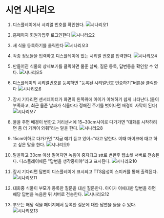 # 시연 시나리오
1. 디스플레이에서 시리얼 번호를 확인한다.
![시나리오1](Docs_images/시나리오_1.PNG)


2. 홈페이지 회원가입후 로그인한다
![시나리오2](Docs_images/시나리오_2.PNG)

3. 새 식물 등록하기를 클릭한다
![시나리오3](Docs_images/시나리오_3.PNG)

4. 각종 정보들을 입력하고 디스플레이에 있는 시리얼 번호를 입력한다.
![시나리오4](Docs_images/시나리오_4.PNG)

5. 만들어진 식물의 상세보기를 클릭하면 물준 날짜, 질문 등록, 답변등을 확인할 수 있다.
![시나리오5](Docs_images/시나리오_5.PNG)

6. 디스플레이의 시리얼번호를 등록하면  "등록된 시리얼번호 인증하기"버튼을 클릭한다
![시나리오6](Docs_images/시나리오_6.PNG)

7. 잠시 기다리면 센서데이터가 화면의 왼쪽위에 아이가 이해하기 쉽게 나타난다.(물이 부족하고, 최근 물준 날짜가 식물마다 정해진 주기를 벗어나면 배경이 사막이 된다)
![시나리오7](Docs_images/시나리오_7.PNG)

8. 물을 주면 배경이 변한고 거리센서에 15~30cm사이로 다가가면 "대화를 시작하려면 좀 더 가까이 와줘"라는 말을 한다.
![시나리오8](Docs_images/시나리오_8.PNG)

9. 15cm이하로 다가가면 "지금 얘기 듣고 있어~"라고 말한다. 이때 마이크에 대고 하고 싶은 말을 한다.
![시나리오9](Docs_images/시나리오_9.PNG)

10. 말을하고 30cm 이상 멀어지면 녹음이 중지되고 stt로 변환후 웹소켓 서버로 전송된다. 디스플레이에든 "답변을 생각중이야"라고 표시된다.
![시나리오10](Docs_images/시나리오_10.PNG)

11. 잠시 기다리면 답변이 디스플레이에 표시되고 TTS음성이 스피커를 통해 출력된다.
![시나리오11](Docs_images/시나리오_11.PNG)

12. 대화중 식물이 부모가 등록한 질문을 대신 질문한다. 아이가 이에대한 답변을 하면 해당 답변을 녹음한 뒤 서버로 전송한다.
![시나리오12](Docs_images/시나리오_12.PNG)

13. 부모는 해당 식물 페이지에서 등록한 질문에 대한 답변을 들을 수 있다.
![시나리오13](Docs_images/시나리오_5.PNG)